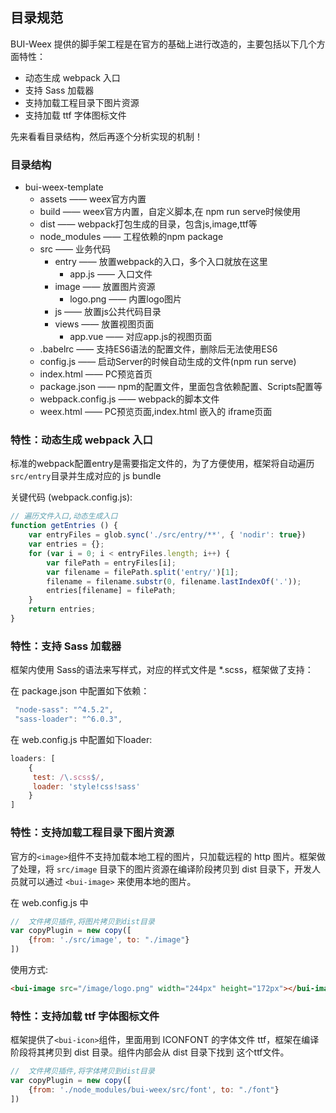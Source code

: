 ## 目录规范
BUI-Weex 提供的脚手架工程是在官方的基础上进行改造的，主要包括以下几个方面特性：

* 动态生成 webpack 入口
* 支持 Sass 加载器
* 支持加载工程目录下图片资源
* 支持加载 ttf 字体图标文件

先来看看目录结构，然后再逐个分析实现的机制！

### 目录结构

* bui-weex-template 
	* assets —— weex官方内置
	* build —— weex官方内置，自定义脚本,在 npm run serve时候使用
	* dist —— webpack打包生成的目录，包含js,image,ttf等
	* node_modules —— 工程依赖的npm package
	* src —— 业务代码
		* entry —— 放置webpack的入口，多个入口就放在这里
			* app.js —— 入口文件
		* image —— 放置图片资源
			* logo.png —— 内置logo图片 
		* js —— 放置js公共代码目录
		* views —— 放置视图页面
			* app.vue —— 对应app.js的视图页面 
	* .babelrc —— 支持ES6语法的配置文件，删除后无法使用ES6
	* config.js —— 启动Server的时候自动生成的文件(npm run serve)
	* index.html —— PC预览首页
	* package.json —— npm的配置文件，里面包含依赖配置、Scripts配置等
	* webpack.config.js —— webpack的脚本文件
	* weex.html —— PC预览页面,index.html 嵌入的 iframe页面


### 特性：动态生成 webpack 入口

标准的webpack配置entry是需要指定文件的，为了方便使用，框架将自动遍历 `src/entry`目录并生成对应的 js bundle

关键代码 (webpack.config.js):

```javascript
// 遍历文件入口,动态生成入口
function getEntries () {
    var entryFiles = glob.sync('./src/entry/**', { 'nodir': true})
    var entries = {};
    for (var i = 0; i < entryFiles.length; i++) {
        var filePath = entryFiles[i];
        var filename = filePath.split('entry/')[1];
        filename = filename.substr(0, filename.lastIndexOf('.'));
        entries[filename] = filePath;
    }
    return entries;
}
```

### 特性：支持 Sass 加载器

框架内使用 Sass的语法来写样式，对应的样式文件是 *.scss，框架做了支持：

在 package.json 中配置如下依赖：

```javascript
 "node-sass": "^4.5.2",
 "sass-loader": "^6.0.3",
```

在 web.config.js 中配置如下loader:

```javascript
loaders: [
	{
     test: /\.scss$/,
     loader: 'style!css!sass'
    }
]
```

### 特性：支持加载工程目录下图片资源
官方的`<image>`组件不支持加载本地工程的图片，只加载远程的 http 图片。框架做了处理，将 `src/image` 目录下的图片资源在编译阶段拷贝到 dist 目录下，开发人员就可以通过 `<bui-image>` 来使用本地的图片。

在 web.config.js 中

```javascript
//  文件拷贝插件,将图片拷贝到dist目录
var copyPlugin = new copy([
    {from: './src/image', to: "./image"}
])
```
使用方式:

```html
<bui-image src="/image/logo.png" width="244px" height="172px"></bui-image>
```

### 特性：支持加载 ttf 字体图标文件

框架提供了`<bui-icon>`组件，里面用到 ICONFONT 的字体文件 ttf，框架在编译阶段将其拷贝到 dist 目录。组件内部会从 dist 目录下找到 这个ttf文件。

```javascript
//  文件拷贝插件,将字体拷贝到dist目录
var copyPlugin = new copy([
    {from: './node_modules/bui-weex/src/font', to: "./font"}
])
```